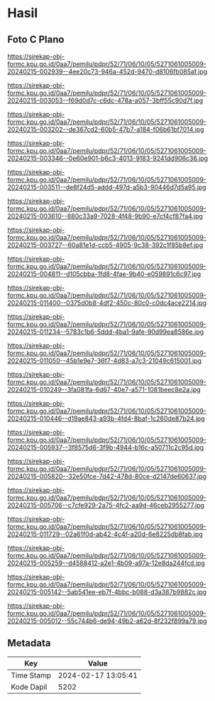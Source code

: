# Hasil

## Foto C Plano

https://sirekap-obj-formc.kpu.go.id/0aa7/pemilu/pdpr/52/71/06/10/05/5271061005009-20240215-002939--4ee20c73-946a-452d-9470-d8106fb085af.jpg

https://sirekap-obj-formc.kpu.go.id/0aa7/pemilu/pdpr/52/71/06/10/05/5271061005009-20240215-003053--f69d0d7c-c6dc-478a-a057-3bff55c90d7f.jpg

https://sirekap-obj-formc.kpu.go.id/0aa7/pemilu/pdpr/52/71/06/10/05/5271061005009-20240215-003202--de367cd2-60b5-47b7-a184-f06b61bf7014.jpg

https://sirekap-obj-formc.kpu.go.id/0aa7/pemilu/pdpr/52/71/06/10/05/5271061005009-20240215-003346--0e60e901-b6c3-4013-9183-9241dd906c36.jpg

https://sirekap-obj-formc.kpu.go.id/0aa7/pemilu/pdpr/52/71/06/10/05/5271061005009-20240215-003511--de8f24d5-addd-497d-a5b3-90446d7d5a95.jpg

https://sirekap-obj-formc.kpu.go.id/0aa7/pemilu/pdpr/52/71/06/10/05/5271061005009-20240215-003610--880c33a9-7028-4f48-9b90-e7cf4cf87fa4.jpg

https://sirekap-obj-formc.kpu.go.id/0aa7/pemilu/pdpr/52/71/06/10/05/5271061005009-20240215-003727--60a81e1d-ccb5-4905-9c38-392c1f85b8ef.jpg

https://sirekap-obj-formc.kpu.go.id/0aa7/pemilu/pdpr/52/71/06/10/05/5271061005009-20240215-004811--d105cbba-1fd8-4fae-9b40-e059891c6c97.jpg

https://sirekap-obj-formc.kpu.go.id/0aa7/pemilu/pdpr/52/71/06/10/05/5271061005009-20240215-011400--0375d0b8-4df2-450c-80c0-c0dc4ace2214.jpg

https://sirekap-obj-formc.kpu.go.id/0aa7/pemilu/pdpr/52/71/06/10/05/5271061005009-20240215-011234--5783c1b6-5ddd-4ba1-9afe-90d99ea8586e.jpg

https://sirekap-obj-formc.kpu.go.id/0aa7/pemilu/pdpr/52/71/06/10/05/5271061005009-20240215-011050--45b1e9e7-36f7-4d83-a7c3-21049c615001.jpg

https://sirekap-obj-formc.kpu.go.id/0aa7/pemilu/pdpr/52/71/06/10/05/5271061005009-20240215-010249--3fa081fa-6d67-40e7-a571-1081beec8e2a.jpg

https://sirekap-obj-formc.kpu.go.id/0aa7/pemilu/pdpr/52/71/06/10/05/5271061005009-20240215-010446--d19ae843-a93b-4fd4-8baf-1c260de87b24.jpg

https://sirekap-obj-formc.kpu.go.id/0aa7/pemilu/pdpr/52/71/06/10/05/5271061005009-20240215-005937--3f8575d6-3f9b-4944-b16c-a50711c2c95d.jpg

https://sirekap-obj-formc.kpu.go.id/0aa7/pemilu/pdpr/52/71/06/10/05/5271061005009-20240215-005820--32e50fce-7d42-478d-80ce-d2147de60637.jpg

https://sirekap-obj-formc.kpu.go.id/0aa7/pemilu/pdpr/52/71/06/10/05/5271061005009-20240215-005706--c7cfe929-2a75-4fc2-aa9d-46ceb2955277.jpg

https://sirekap-obj-formc.kpu.go.id/0aa7/pemilu/pdpr/52/71/06/10/05/5271061005009-20240215-011729--02a61f0d-ab42-4c4f-a20d-6e8225db8fab.jpg

https://sirekap-obj-formc.kpu.go.id/0aa7/pemilu/pdpr/52/71/06/10/05/5271061005009-20240215-005259--d4588412-a2e1-4b09-a97a-12e8da244fcd.jpg

https://sirekap-obj-formc.kpu.go.id/0aa7/pemilu/pdpr/52/71/06/10/05/5271061005009-20240215-005142--5ab541ee-eb7f-4bbc-b088-d3a387b9882c.jpg

https://sirekap-obj-formc.kpu.go.id/0aa7/pemilu/pdpr/52/71/06/10/05/5271061005009-20240215-005012--55c744b6-de94-49b2-a62d-8f232f899a79.jpg


## Metadata

| Key        | Value               |
| ---------- | ------------------- |
| Time Stamp | 2024-02-17 13:05:41 |
| Kode Dapil | 5202                |



